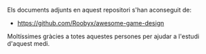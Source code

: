 Els documents adjunts en aquest repositori s'han aconseguit de: 
- https://github.com/Roobyx/awesome-game-design


Moltíssimes gràcies a totes aquestes persones per ajudar a l'estudi d'aquest medi. 

